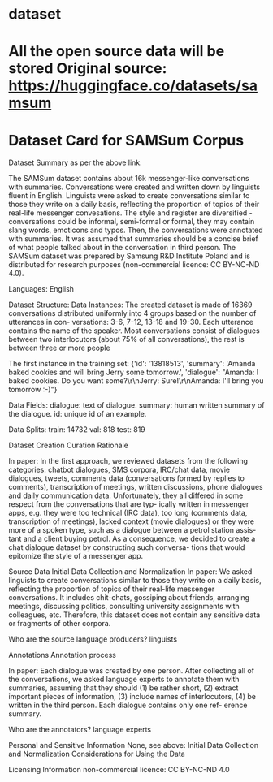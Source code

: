 # dataset
All the open source data will be stored
Original source:
https://huggingface.co/datasets/samsum
======================================
Dataset Card for SAMSum Corpus
======================================

Dataset Summary as per the above link.

The SAMSum dataset contains about 16k messenger-like conversations with summaries.
 Conversations were created and written down by linguists fluent in English. 
 Linguists were asked to create conversations similar to those they write on a daily basis, reflecting the proportion of 
 topics of their real-life messenger convesations. The style and register are diversified - conversations 
 could be informal, semi-formal or formal, they may contain slang words, emoticons and typos. 
 Then, the conversations were annotated with summaries. 
 It was assumed that summaries should be a concise brief of what people talked about in the conversation in third person.
 The SAMSum dataset was prepared by Samsung R&D Institute Poland and is distributed for research purposes 
 (non-commercial licence: CC BY-NC-ND 4.0).

Languages:
English

Dataset Structure:
Data Instances:
The created dataset is made of 16369 conversations distributed uniformly into 4 groups based on the number of 
utterances in con- versations: 3-6, 7-12, 13-18 and 19-30. Each utterance contains the name of the speaker. 
Most conversations consist of dialogues between two interlocutors (about 75% of all conversations), 
the rest is between three or more people

The first instance in the training 
set: {'id': '13818513', 'summary': 'Amanda baked cookies and will bring Jerry some tomorrow.', 
        'dialogue': "Amanda: I baked cookies. Do you want some?\r\nJerry: Sure!\r\nAmanda: I'll bring you tomorrow :-)"}

Data Fields:
dialogue: text of dialogue.
summary: human written summary of the dialogue.
id: unique id of an example.

Data Splits:
train: 14732
val: 818
test: 819

Dataset Creation
Curation Rationale

In paper:
In the first approach, we reviewed datasets from the following categories: 
chatbot dialogues, SMS corpora, IRC/chat data, movie dialogues, tweets, comments data 
(conversations formed by replies to comments), transcription of meetings, written discussions,
 phone dialogues and daily communication data. Unfortunately, they all differed in some respect from the
  conversations that are typ- ically written in messenger apps, e.g. they were too technical (IRC data), 
  too long (comments data, transcription of meetings), lacked context (movie dialogues) or they were more of a 
  spoken type, such as a dialogue between a petrol station assis- tant and a client buying petrol. As a consequence, 
  we decided to create a chat dialogue dataset by constructing such conversa- tions that would epitomize the style of
 a messenger app.


Source Data
Initial Data Collection and Normalization
In paper:
We asked linguists to create conversations similar to those they write on a daily basis, 
reflecting the proportion of topics of their real-life messenger conversations. 
It includes chit-chats, gossiping about friends, arranging meetings, discussing politics, 
consulting university assignments with colleagues, etc. Therefore, this dataset does not contain any sensitive data or 
fragments of other corpora.


Who are the source language producers?
linguists

Annotations
Annotation process

In paper:
Each dialogue was created by one person. After collecting all of the conversations, we asked language experts 
to annotate them with summaries, assuming that they should (1) be rather short, 
(2) extract important pieces of information, (3) include names of interlocutors, 
(4) be written in the third person. Each dialogue contains only one ref- erence summary.


Who are the annotators?
language experts

Personal and Sensitive Information
None, see above: Initial Data Collection and Normalization
Considerations for Using the Data

Licensing Information
non-commercial licence: CC BY-NC-ND 4.0
